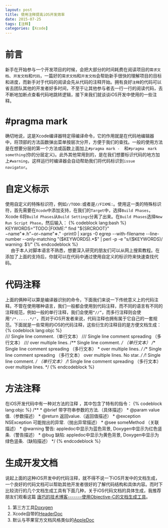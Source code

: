 ```yaml
---
layout: post
title: 使用注释提高iOS开发效率
date: 2015-07-25
tags: [注释]
categories: [Xcode]
---
```


# 前言　　
新手在开始参与一个开发项目的时候，会把大部分的时间耗费在阅读项目的`需求文档`、`开发文档`和`代码`，一篇好的`需求文档`和`开发文档`会帮助新手很快的理解项目的目标和进度，而新手对于代码的阅读会先从代码的注释开始。拥有良好`注释`的代码可以省去团队其他的开发者好多时间，不至于让其他参与者去一行一行的阅读代码，去不断地加断点查看代码地跳转逻辑，接下来我们就谈谈iOS开发中使用的一些注释。
<!-- more -->
# \#pragma mark
确切地说，这是Xcode编译器特定得编译命令，它的作用就是在代码地编辑器中，将顶部的方法函数弹出菜单按层次分开，方便于我们的查找。一般的使用方法是在想要分层的第一个方法或函数上面加上`#pragma mark -`　和`#pragma　mark something`(你的分层定义)。此外其他常用到的，是在我们想要标识代码的地方加上`#warning`，这样运行时编译器会自动帮助我们将代码标识到`issue　navigator`。

# 自定义标示
使用自定义的特殊标识符，例如`//TODO:`或者是`//FIXME:`。使用这一类的特殊标识符，首先需要在`Xcode`中添加支持，在我们的`Target`中，选择`Build Phases`，Xcode 6将`Build Phases`从`Build Settings`分离了出来。在`Build Phases`选择`New Run Script Phase`，然后输入：
{% codeblock lang:bash %}
 KEYWORDS="TODO:|FIXME:"
 find "${SRCROOT}"  −name"∗.h"−or−name"∗."        -print0 | xargs -0 egrep --with-filename --line-number --only-matching "($KEYWORDS).*\$" | perl -p -e "s/($KEYWORDS)/ warning: \$1/"
{% endcodeblock %}  
 　
由于本人对脚本语言不熟悉，想要深入研究的朋友们可以从网上搜索教程。在添加了上面的支持后，你就可以在代码中通过使用自定义的标识符来快速查找代码。
     
# 代码注释
上面的俩种可以算是编译器识别的命令，下面我们来说一下传统意义上的代码注释。不管在使用哪种语言，我们一般都会使用到代码注释，而不同的语言有不同的注释规范，例如一般的单行注释，我们会使用`“//”`，而多行注释则会使用`"/*......*/"`，而对于iOS开发者来说，代码注释也拥有属于它自己的一套规范。下面就是一些常用的iOS的代码注释，这些衍生的注释目的是方便文档生成：   
{% codeblock lang:objc %}   
/// Single line comment.（单行文本）
/// Single line comment spreading （多行文本）
     /// over multiple lines.
/** Single line comment. */ （单行文本）
/** Single line comment spreading （多行文本）
       * over multiple lines.
       */
/** Single line comment spreading （多行文本）
       over multiple lines. No star.
       */
/*! Single line comment. */ （单行文本）
/*! Single line comment spreading （多行文本）
       over multiple lines.
       */
{% endcodeblock %}

# 方法注释
在iOS开发代码中有一种对方法的注释 ，其中包含了特有的指令：
{% codeblock lang:objc %}
  /**
    * @brief 带字符串参数的方法.（具体描述）
    * @param  value 值.（参数描述）
    * @return 返回value.（返回值描述）
    * @exception NSException 可能抛出的异常.（抛出异常描述）
    * @see someMethod （关联描述）
    * @warning 警告: appledoc中显示为蓝色背景, Doxygen中显示为红色竖条.（警告描述）
    * @bug 缺陷: appledoc中显示为黄色背景, Doxygen中显示为绿色竖条.（缺陷描述）
    */
{% endcodeblock %}

# 生成开发文档
说起上面的这种iOS开发中的代码注释，就不得不说一下iOS开发中的文档生成，一个良好的代码文档可以帮助其他开发者很好的了解代码结构和具体内容。而时下比较流行的几个文档生成工具有下面几种，关于iOS代码文档的具体生成，我推荐朋友们观看这篇 [唐巧的技术博客-------使用Objective-C的文档生成工具](http://blog.devtang.com/blog/2012/02/01/use-appledoc-to-generate-xcode-doc/)。

1. 第三方工具[Doxygen](http://www.stack.nl/~dimitri/doxygen/index.html)
2. Xcode自带的[HeaderDoc](http://developer.apple.com/opensource/tools/headerdoc.html)
3. 默认与苹果官方文档风格类似的[AppleDoc](http://gentlebytes.com/appledoc/)